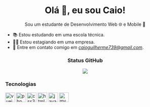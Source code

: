 <h1 align="center">Olá 👋, eu sou Caio!</h1>
<p align="center">Sou um estudante de Desenvolvimento Web 🌐 e Mobile 📱</p>

- 📚 Estou estudando em uma escola técnica.
- 👨‍💻 Estou estagiando em uma empresa.
- 📧 Entre em contato comigo em *caioguilherme739@gmail.com*.

<h3 align="center">Status GitHub</h3>
<p align="center">
    <img src="https://github-readme-stats.vercel.app/api?username=CaioGui123&show_icons=true&theme=radical">
</p>

<h3 align="left">Tecnologias</h3>
<p align="left">
    <img src="https://devicons.github.io/devicon/devicon.git/icons/vuejs/vuejs-original-wordmark.svg" alt="vuejs" width="30" height="30"/>
    <img src="https://devicons.github.io/devicon/devicon.git/icons/php/php-original.svg" alt="php" width="30" height="30"/>
    <img src="https://devicons.github.io/devicon/devicon.git/icons/css3/css3-original-wordmark.svg" alt="css3"  width="30" height="30"/>
    <img src="https://devicons.github.io/devicon/devicon.git/icons/html5/html5-original-wordmark.svg" alt="html5"  width="30" height="30"/>
    <img src="https://devicons.github.io/devicon/devicon.git/icons/javascript/javascript-original.svg" alt="javascript" width="30" height="30"/>
    <img src="https://devicons.github.io/devicon/devicon.git/icons/mysql/mysql-original-wordmark.svg" alt="mysql" width="30" height="30"/>
</p>
